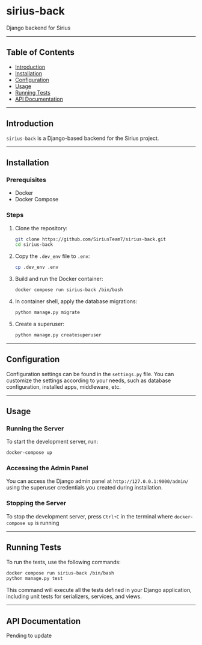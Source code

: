 # sirius-back
Django backend for Sirius

---

## Table of Contents

- [Introduction](#introduction)
- [Installation](#installation)
- [Configuration](#configuration)
- [Usage](#usage)
- [Running Tests](#running-tests)
- [API Documentation](#api-documentation)

---

## Introduction

`sirius-back` is a Django-based backend for the Sirius project.

---

## Installation

### Prerequisites

- Docker
- Docker Compose

### Steps


1. Clone the repository:

    ```bash
    git clone https://github.com/SiriusTeam7/sirius-back.git
    cd sirius-back
    ```

2. Copy the `.dev_env` file to `.env`:

    ```bash
    cp .dev_env .env
    ```

2. Build and run the Docker container:

    ```bash
    docker compose run sirius-back /bin/bash
    ```

3. In container shell, apply the database migrations:

    ```bash
    python manage.py migrate
    ```

4. Create a superuser:

    ```bash
    python manage.py createsuperuser
    ```

---

## Configuration

Configuration settings can be found in the `settings.py` file. You can customize the settings according to your needs, such as database configuration, installed apps, middleware, etc.

---

## Usage

### Running the Server

To start the development server, run:

```bash
docker-compose up
```

### Accessing the Admin Panel

You can access the Django admin panel at `http://127.0.0.1:9000/admin/` using the superuser credentials you created during installation.

### Stopping the Server

To stop the development server, press `Ctrl+C` in the terminal where `docker-compose up` is running

---

## Running Tests

To run the tests, use the following commands:

```bash
docker compose run sirius-back /bin/bash
python manage.py test
```

This command will execute all the tests defined in your Django application, including unit tests for serializers, services, and views.

---

## API Documentation

Pending to update

